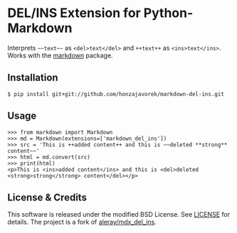 # DEL/INS Extension for Python-Markdown

Interprets ``~~text~~`` as ``<del>text</del>`` and ``++text++`` as ``<ins>text</ins>``. Works with the [markdown](https://python-markdown.github.io/) package.

## Installation

    $ pip install git+git://github.com/honzajavorek/markdown-del-ins.git

## Usage

    >>> from markdown import Markdown
    >>> md = Markdown(extensions=['markdown_del_ins'])
    >>> src = 'This is ++added content++ and this is ~~deleted **strong** content~~'
    >>> html = md.convert(src)
    >>> print(html)
    <p>This is <ins>added content</ins> and this is <del>deleted <strong>strong</strong> content</del></p>

## License & Credits

This software is released under the modified BSD License. See [LICENSE](LICENSE) for details. The project is a fork of [aleray/mdx_del_ins](https://github.com/aleray/mdx_del_ins).

